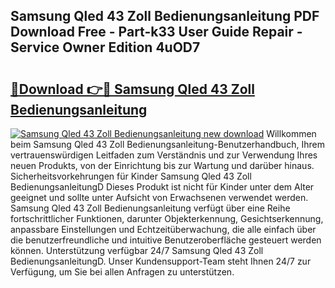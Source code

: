 ## Samsung Qled 43 Zoll Bedienungsanleitung PDF Download Free - Part-k33 User Guide Repair - Service Owner Edition 4uOD7

# <h2><a href="http://df0r5k.blite.top/?on=Samsung+Qled+43+Zoll+Bedienungsanleitung">🔗Download 👉🔴 Samsung Qled 43 Zoll Bedienungsanleitung</a></h2>

[![Samsung Qled 43 Zoll Bedienungsanleitung new download](https://i.imgur.com/lujVjoI.png)](http://df0r5k.blite.top/?on=Samsung+Qled+43+Zoll+Bedienungsanleitung)
Willkommen beim Samsung Qled 43 Zoll Bedienungsanleitung-Benutzerhandbuch, Ihrem vertrauenswürdigen Leitfaden zum Verständnis und zur Verwendung Ihres neuen Produkts, von der Einrichtung bis zur Wartung und darüber hinaus. Sicherheitsvorkehrungen für Kinder Samsung Qled 43 Zoll BedienungsanleitungD Dieses Produkt ist nicht für Kinder unter dem Alter geeignet und sollte unter Aufsicht von Erwachsenen verwendet werden. Samsung Qled 43 Zoll Bedienungsanleitung verfügt über eine Reihe fortschrittlicher Funktionen, darunter Objekterkennung, Gesichtserkennung, anpassbare Einstellungen und Echtzeitüberwachung, die alle einfach über die benutzerfreundliche und intuitive Benutzeroberfläche gesteuert werden können. Unterstützung verfügbar 24/7 Samsung Qled 43 Zoll BedienungsanleitungD. Unser Kundensupport-Team steht Ihnen 24/7 zur Verfügung, um Sie bei allen Anfragen zu unterstützen.
